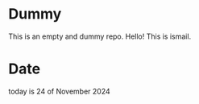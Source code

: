 # Dummy
This is an empty and dummy repo.
Hello! This is ismail.


# Date
today is 24 of November 2024